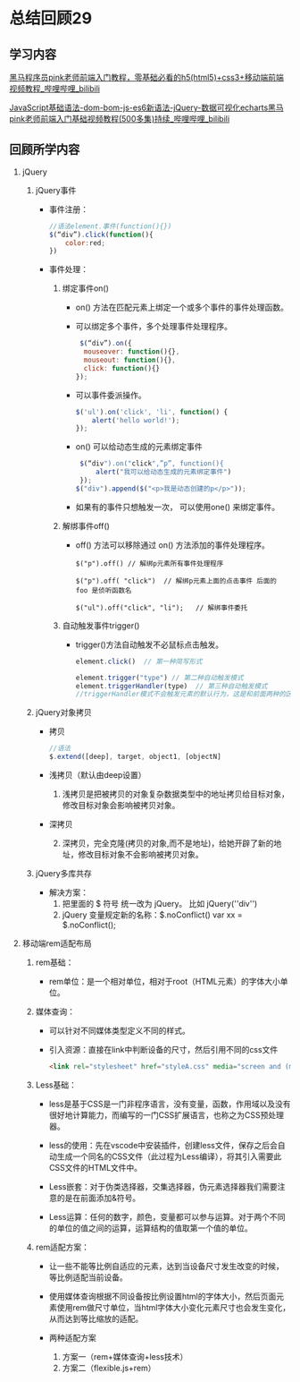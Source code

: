 # 总结回顾29

## 学习内容

[黑马程序员pink老师前端入门教程，零基础必看的h5(html5)+css3+移动端前端视频教程_哔哩哔哩_bilibili](https://www.bilibili.com/video/BV14J4114768?p=453)

[JavaScript基础语法-dom-bom-js-es6新语法-jQuery-数据可视化echarts黑马pink老师前端入门基础视频教程(500多集)持续_哔哩哔哩_bilibili](https://www.bilibili.com/video/BV1Sy4y1C7ha?p=435)

## 回顾所学内容

1. jQuery

   1. jQuery事件

      * 事件注册：

        ```javascript
        //语法element.事件(function(){}) 
        $(“div”).click(function(){  
            color:red;
        })
        ```

      * 事件处理：

        1. 绑定事件on()

           * on() 方法在匹配元素上绑定一个或多个事件的事件处理函数。

           * 可以绑定多个事件，多个处理事件处理程序。 

             ```javascript
              $(“div”).on({
               mouseover: function(){}, 
               mouseout: function(){},
               click: function(){}	
             });       
             
             ```

           * 可以事件委派操作。

             ```javascript
             $('ul').on('click', 'li', function() {
                 alert('hello world!');
             });  
             ```

           * on() 可以给动态生成的元素绑定事件 

             ```javascript
              $(“div").on("click",”p”, function(){
                  alert("我可以给动态生成的元素绑定事件")
              });       
             $("div").append($("<p>我是动态创建的p</p>"));
             ```

           * 如果有的事件只想触发一次， 可以使用one() 来绑定事件。

        2. 解绑事件off()

           * off() 方法可以移除通过 on() 方法添加的事件处理程序。

             ```javas
             $("p").off() // 解绑p元素所有事件处理程序
             
             $("p").off( "click")  // 解绑p元素上面的点击事件 后面的 foo 是侦听函数名
             
             $("ul").off("click", "li");   // 解绑事件委托
             ```

        3. 自动触发事件trigger()

           * trigger()方法自动触发不必鼠标点击触发。

             ```javascript
             element.click()  // 第一种简写形式
             
             element.trigger("type") // 第二种自动触发模式
             element.triggerHandler(type)  // 第三种自动触发模式
             //triggerHandler模式不会触发元素的默认行为，这是和前面两种的区别。
             ```

   2. jQuery对象拷贝

      * 拷贝

        ```javascript
        //语法
        $.extend([deep], target, object1, [objectN]
        ```

      * 浅拷贝（默认由deep设置）

        1. 浅拷贝是把被拷贝的对象复杂数据类型中的地址拷贝给目标对象，修改目标对象会影响被拷贝对象。

      * 深拷贝

        2. 深拷贝，完全克隆(拷贝的对象,而不是地址)，给她开辟了新的地址，修改目标对象不会影响被拷贝对象。

   3. jQuery多库共存

      * 解决方案：
        1. 把里面的 $ 符号 统一改为 jQuery。 比如 jQuery(''div'')
        2. jQuery 变量规定新的名称：$.noConflict()        var xx = $.noConflict();

2. 移动端rem适配布局

   1. rem基础： 

      * rem单位：是一个相对单位，相对于root（HTML元素）的字体大小单位。

   2. 媒体查询：

      * 可以针对不同媒体类型定义不同的样式。

      * 引入资源：直接在link中判断设备的尺寸，然后引用不同的css文件

        ```HTML
        <link rel="stylesheet" href="styleA.css" media="screen and (min-width: 400px)">
        ```

   3. Less基础：

      * less是基于CSS是一门非程序语言，没有变量，函数，作用域以及没有很好地计算能力，而编写的一门CSS扩展语言，也称之为CSS预处理器。

      * less的使用：先在vscode中安装插件，创建less文件，保存之后会自动生成一个同名的CSS文件（此过程为Less编译），将其引入需要此CSS文件的HTML文件中。
      * Less嵌套：对于伪类选择器，交集选择器，伪元素选择器我们需要注意的是在前面添加&符号。
      * Less运算：任何的数字，颜色，变量都可以参与运算。对于两个不同的单位的值之间的运算，运算结构的值取第一个值的单位。

   4. rem适配方案：

      * 让一些不能等比例自适应的元素，达到当设备尺寸发生改变的时候，等比例适配当前设备。

      * 使用媒体查询根据不同设备按比例设置html的字体大小，然后页面元素使用rem做尺寸单位，当html字体大小变化元素尺寸也会发生变化，从而达到等比缩放的适配。

      * 两种适配方案
        1. 方案一（rem+媒体查询+less技术）
        2. 方案二（flexible.js+rem）







